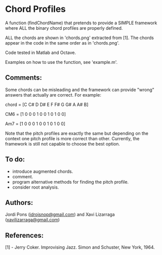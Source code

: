 Chord Profiles
==========================
A function (findChordName) that pretends to provide a SIMPLE framework where ALL the binary chord profiles are properly defined.

ALL the chords are shown in 'chords.png' extracted from [1]. The chords appear in the code in the same order as in 'chords.png'.

Code tested in Matlab and Octave.

Examples on how to use the function, see 'example.m'.

Comments:
---------------------------
Some chords can be misleading and the framework can provide "wrong" answers that actually are correct. For example:

chord = [C  C# D  D# E  F  F# G  G# A  A# B]

CM6   = [1  0  0  0  1  0  0  1  0  1  0  0] 

Am7   = [1  0  0  0  1  0  0  1  0  1  0  0] 

Note that the pitch profiles are exactly the same but depending on the context one pitch profile is more correct than other. Currently, the framework is still not capable to choose the best option.

To do:
--------------------------
- introduce augmented chords.
- comment.
- program alternative methods for finding the pitch profile.
- consider root analysis.

Authors: 
--------------------------
Jordi Pons (idrojsnop@gmail.com) and Xavi Lizarraga (xavilizarraga@gmail.com)

References:
--------------------------
[1] - Jerry Coker. Improvising Jazz. Simon and Schuster, New York, 1964.
